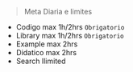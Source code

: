 > Meta Diaria e limites
- Codigo max 1h/2hrs `Obrigatorio`
- Library max 1h/2hrs `Obrigatorio`
- Example max 2hrs
- Didatico max 2hrs
- Search Ilimited